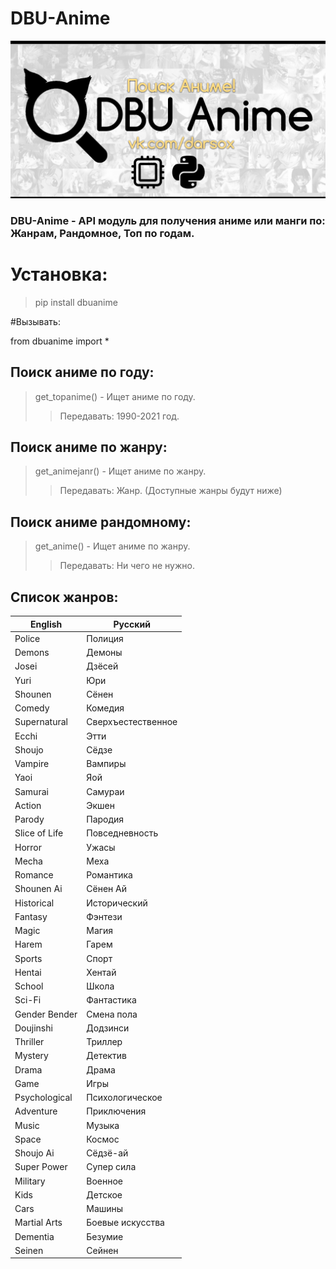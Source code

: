 # DBU-Anime
![alt tag](DBU_ANIME.png "Баннер")

### DBU-Anime - API модуль для получения аниме или манги по: Жанрам, Рандомное, Топ по годам.

# Установка:
> pip install dbuanime


#Вызывать:

from dbuanime import *

## Поиск аниме по году:
> get_topanime() - Ищет аниме по году. 
>> Передавать: 1990-2021 год.

## Поиск аниме по жанру:
> get_animejanr() - Ищет аниме по жанру. 
>> Передавать: Жанр. (Доступные жанры будут ниже)

## Поиск аниме рандомному:
> get_anime() - Ищет аниме по жанру. 
>> Передавать: Ни чего не нужно.


## Список жанров:


| English      | Русский   | 
| ---------- | ------ | 
| Police | Полиция | 
| Demons | Демоны |
| Josei | Дзёсей |
| Yuri | Юри |
| Shounen | Сёнен |
| Comedy | Комедия |
| Supernatural | Сверхъестественное |
| Ecchi | Этти |
| Shoujo | Сёдзе |
| Vampire | Вампиры |
| Yaoi | Яой |
| Samurai | Самураи |
| Action | Экшен |
| Parody | Пародия |
| Slice of Life | Повседневность |
| Horror | Ужасы |
| Mecha | Меха |
| Romance | Романтика |
| Shounen Ai | Сёнен Ай |
| Historical | Исторический |
| Fantasy | Фэнтези |
| Magic | Магия |
| Harem | Гарем |
| Sports | Спорт |
| Hentai | Хентай |
| School | Школа |
| Sci-Fi | Фантастика |
| Gender Bender | Смена пола |
| Doujinshi | Додзинси |
| Thriller | Триллер |
| Mystery | Детектив |
| Drama | Драма |
| Game | Игры |
| Psychological | Психологическое |
| Adventure | Приключения |
| Music | Музыка |
| Space | Космос |
| Shoujo Ai | Сёдзё-ай |
| Super Power | Супер сила |
| Military | Военное |
| Kids | Детское |
| Cars | Машины |
| Martial Arts | Боевые искусства |
| Dementia | Безумие |
| Seinen | Сейнен |
